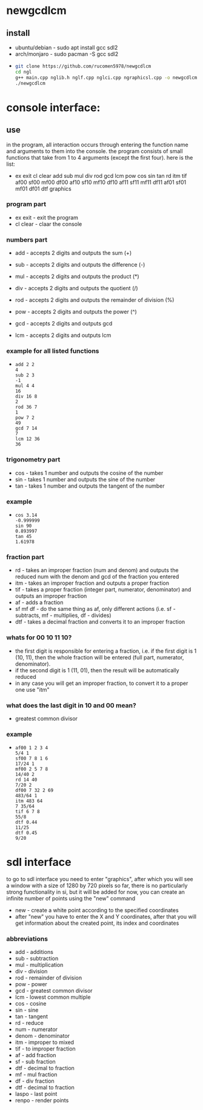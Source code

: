 # newgcdlcm


## install
* ubuntu/debian - sudo apt install gcc sdl2
* arch/monjaro  - sudo pacman -S gcc sdl2
* ```bash
  git clone https://github.com/rucomen5978/newgcdlcm
  cd ngl
  g++ main.cpp nglib.h nglf.cpp nglci.cpp ngraphicsl.cpp -o newgcdlcm -lm -lSDL2
  ./newgcdlcm

# console interface:
## use
in the program, all interaction occurs through entering the function name and arguments to them into the console.
the program consists of small functions that take from 1 to 4 arguments (except the first four).
here is the list:

* ex exit cl clear add sub mul div rod gcd lcm pow cos sin tan rd itm tif af00 sf00 mf00 df00 af10 sf10 mf10 df10 af11 sf11 mf11 df11 af01 sf01 mf01 df01 dtf graphics

### program part
* ex exit - exit the program
* cl clear - claar the console

### numbers part
* add - accepts 2 digits and outputs the sum                    (+)
* sub - accepts 2 digits and outputs the difference             (-)
* mul - accepts 2 digits and outputs the product                (*)
* div - accepts 2 digits and outputs the quotient               (/)
* rod - accepts 2 digits and outputs the remainder of division  (%)
* pow - accepts 2 digits and outputs the power                  (^)

* gcd - accepts 2 digits and outputs gcd
* lcm - accepts 2 digits and outputs lcm
### example for all listed functions
* ``` ngl
  add 2 2
  4
  sub 2 3
  -1
  mul 4 4
  16
  div 16 8
  2
  rod 36 7
  1
  pow 7 2
  49
  gcd 7 14
  7
  lcm 12 36
  36
### trigonometry part
* cos - takes 1 number and outputs the cosine of the number
* sin - takes 1 number and outputs the sine of the number
* tan - takes 1 number and outputs the tangent of the number

### example
* ``` ngl
  cos 3.14
  -0.999999
  sin 90
  0.893997
  tan 45
  1.61978
### fraction part
* rd  - takes an improper fraction (num and denom) and outputs the reduced num with the denom and gcd of the fraction you entered
* itm - takes an improper fraction and outputs a proper fraction
* tif - takes a proper fraction (integer part, numerator, denominator) and outputs an improper fraction
* af - adds a fraction
* sf mf df - do the same thing as af, only different actions (i.e. sf - subtracts, mf - multiplies, df - divides)
* dtf - takes a decimal fraction and converts it to an improper fraction

### whats for 00 10 11 10?
* the first digit is responsible for entering a fraction, i.e. if the first digit is 1 (10, 11), then the whole fraction will be entered (full part, numerator, denominator).
* if the second digit is 1 (11, 01), then the result will be automatically reduced
* in any case you will get an improper fraction, to convert it to a proper one use "itm"

### what does the last digit in 10 and 00 mean?
* greatest common divisor

### example
* ``` ngl
  af00 1 2 3 4
  5/4 1
  sf00 7 8 1 6
  17/24 1
  mf00 2 5 7 8
  14/40 2
  rd 14 40
  7/20 2
  df00 7 32 2 69
  483/64 1
  itm 483 64
  7 35/64
  tif 6 7 8
  55/8
  dtf 0.44
  11/25
  dtf 0.45
  9/20

# sdl interface
to go to sdl interface you need to enter "graphics", after which you will see a window with a size of 1280 by 720 pixels
so far, there is no particularly strong functionality in si, but it will be added for now, you can create an infinite number of points using the "new" command

* new - create a white point according to the specified coordinates
* after "new" you have to enter the X and Y coordinates, after that you will get information about the created point, its index and coordinates

### abbreviations
* add - additions
* sub - subtraction
* mul - multiplication
* div - division
* rod - remainder of division
* pow - power
* gcd - greatest common divisor
* lcm - lowest common multiple
* cos - cosine
* sin - sine
* tan - tangent
* rd  - reduce
* num - numerator
* denom - denominator
* itm - improper to mixed
* tif - to improper fraction
* af - add fraction
* sf - sub fraction
* dtf - decimal to fraction
* mf - mul fraction
* df - div fraction
* dtf - decimal to fraction
* laspo - last point
* renpo - render points
